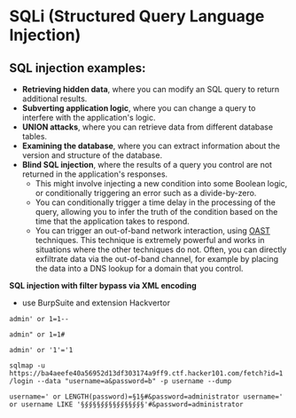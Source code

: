 # SQLi (Structured Query Language Injection)

## SQL injection examples:

* **Retrieving hidden data**, where you can modify an SQL query to return additional results.
* **Subverting application logic**, where you can change a query to interfere with the application's logic.
* **UNION attacks**, where you can retrieve data from different database tables.
* **Examining the database**, where you can extract information about the version and structure of the database.
* **Blind SQL injection**, where the results of a query you control are not returned in the application's responses.
  * This might involve injecting a new condition into some Boolean logic, or conditionally triggering an error such as a divide-by-zero.
  * You can conditionally trigger a time delay in the processing of the query, allowing you to infer the truth of the condition based on the time that the application takes to respond.
  * You can trigger an out-of-band network interaction, using [OAST](https://portswigger.net/burp/application-security-testing/oast) techniques. This technique is extremely powerful and works in situations where the other techniques do not. Often, you can directly exfiltrate data via the out-of-band channel, for example by placing the data into a DNS lookup for a domain that you control.

**SQL injection with filter bypass via XML encoding**

* use BurpSuite and extension Hackvertor









`admin' or 1=1--`

`admin" or 1=1#`

`admin' or '1'='1`

`sqlmap -u https://ba4aeefe40a56952d13df303174a9ff9.ctf.hacker101.com/fetch?id=1 /login --data "username=a&password=b" -p username --dump`

`username=' or LENGTH(password)=§1§#&password=administrator username=' or username LIKE '§`_`§§`_`§§`_`§§`_`§§`_`§§`_`§§`_`§§`_`§'#&password=administrator`
